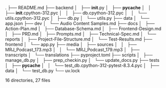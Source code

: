 .
├── README.md
├── backend
│   ├── __init__.py
│   ├── __pycache__
│   │   ├── __init__.cpython-312.pyc
│   │   ├── db.cpython-312.pyc
│   │   └── utils.cpython-312.pyc
│   ├── db.py
│   └── utils.py
├── data
│   └── app.json
├── dev
│   └── Audio Content Samples.md
├── docs
│   ├── Action-Plan.md
│   ├── Database-Schema.md
│   ├── Frontend-Design.md
│   ├── PRD.md
│   ├── Prompts.md
│   ├── Technical-Spec.md
│   └── reports
│       ├── Project-File-Structure.md
│       └── Test-Results.md
├── frontend
│   └── app.py
├── media
│   ├── sources
│   │   ├── MRJ_Podcast_173.mp3
│   │   └── MRJ_Podcast_179.mp3
│   ├── transcripts
│   └── translations
├── pyproject.toml
├── scripts
│   ├── manage_db.py
│   ├── prep_checkin.py
│   └── update_docs.py
├── tests
│   ├── __pycache__
│   │   └── test_db.cpython-312-pytest-8.3.4.pyc
│   ├── data
│   └── test_db.py
└── uv.lock

16 directories, 27 files
